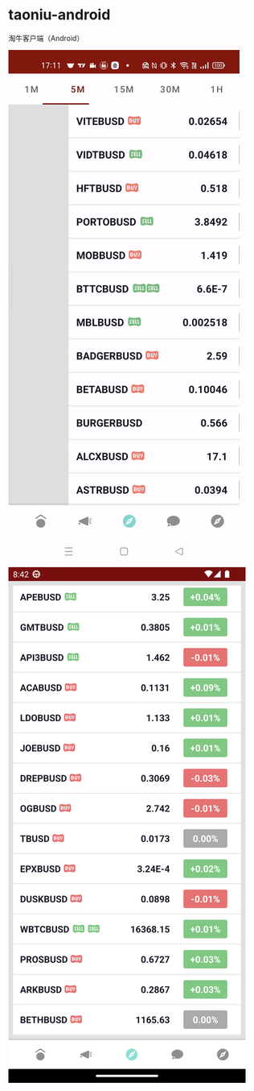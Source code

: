 # taoniu-android
淘牛客户端（Android）

![screen.gif](https://raw.githubusercontent.com/kuuy/taoniu-android/main/screen.gif) 
![screen.png](https://raw.githubusercontent.com/kuuy/taoniu-android/main/screen.png) 
